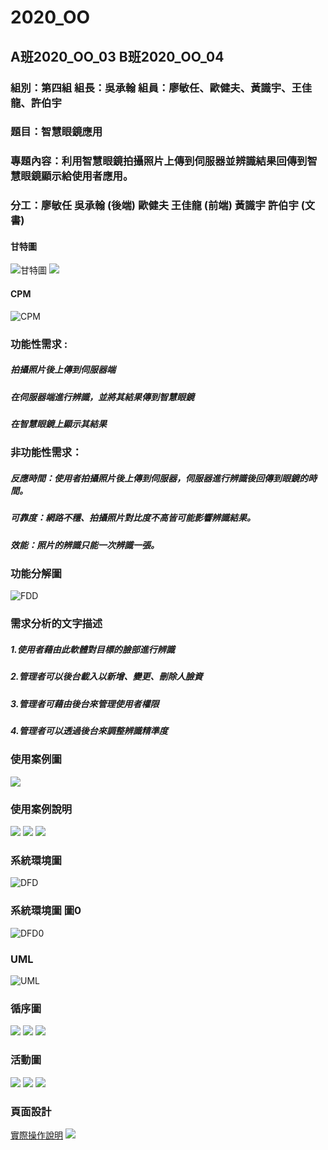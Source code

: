 # 2020_OO

## A班2020_OO_03 B班2020_OO_04

### 組別：第四組 組長：吳承翰 組員：廖敏任、歐健夫、黃識宇、王佳龍、許伯宇
### 題目：智慧眼鏡應用
### 專題內容：利用智慧眼鏡拍攝照片上傳到伺服器並辨識結果回傳到智慧眼鏡顯示給使用者應用。
### 分工：廖敏任 吳承翰 (後端) 歐健夫 王佳龍 (前端) 黃識宇 許伯宇 (文書)
      




#### 甘特圖

![甘特圖](甘特圖.png)
![](甘特圖1.png)

#### CPM
![CPM](CPM.png)

### 功能性需求 :
##### 拍攝照片後上傳到伺服器端
##### 在伺服器端進行辨識，並將其結果傳到智慧眼鏡
##### 在智慧眼鏡上顯示其結果


### 非功能性需求： 
##### 反應時間：使用者拍攝照片後上傳到伺服器，伺服器進行辨識後回傳到眼鏡的時間。
##### 可靠度：網路不穩、拍攝照片對比度不高皆可能影響辨識結果。
##### 效能：照片的辨識只能一次辨識一張。

### 功能分解圖
![FDD](FDD.png)

### 需求分析的文字描述
##### 1.使用者藉由此軟體對目標的臉部進行辨識
##### 2.管理者可以後台載入以新增、變更、刪除人臉資
##### 3.管理者可藉由後台來管理使用者權限
##### 4.管理者可以透過後台來調整辨識精準度

### 使用案例圖
![](使用案例圖.png)

### 使用案例說明
![](使用案例說明1.png)
![](使用案例說明2.png)
![](使用案例說明4.png)


### 系統環境圖
![DFD](DFD.png)

### 系統環境圖 圖0
![DFD0](DFD0.png)

### UML
![UML](UML.png)

### 循序圖
![](循序圖.png)
![](循序圖2.png)
![](循序圖3.png)

### 活動圖
![](活動圖.png)
![](活動圖2.png)
![](活動圖3.png)

### 頁面設計
[實際操作說明](https://youtu.be/TQblnyCNGOA)
![](hw5.png)

